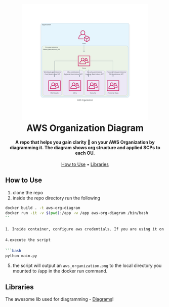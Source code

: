 <h1 align="center">
  <br>
  <img src="doc/diagram.png" alt="logo" width="400"/>
  <br>
  AWS Organization Diagram
  <br>
</h1>

<h4 align="center">A repo that helps you gain clarity 🔮 on your AWS Organization by diagramming it. The diagram shows org structure and applied SCPs to each OU.</h4>

<p align="center">
  <a href="#how-to-use">How to Use</a> •
  <a href="#libraries">Libraries</a>
</p>

## How to Use

1. clone the repo
2. inside the repo directory run the following

```bash
docker build . -t aws-org-diagram
docker run -it -v $(pwd):/app -w /app aws-org-diagram /bin/bash
``

1. Inside container, configure aws credentials. If you are using it on lambda or batch, boto3 will use the roles attached to the compute. I paste an sts token into the environment from the AWS access portal when running locally. These credentials need to be for the payer account or account that has your Organization defined.

4.execute the script

```bash
python main.py
```

5. the script will output an `aws_organization.png` to the local directory you mounted to /app in the docker run command.


## Libraries

The awesome lib used for diagramming - [Diagrams](https://diagrams.mingrammer.com/)!
